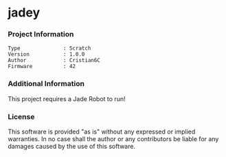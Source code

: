 jadey
================



### Project Information
```
Type              : Scratch
Version           : 1.0.0
Author            : Cristian6C
Firmware          : 42
```

### Additional Information
This project requires a Jade Robot to run!

### License
This software is provided "as is" without any expressed or implied warranties.  In no case shall the author or any contributors be liable for any damages caused by the use of this software.

